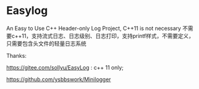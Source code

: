 # Easylog
An Easy to Use C++ Header-only Log Project, C++11 is not necessary
不需要c++11，支持流式日志、日志级别、日志打印，支持printf样式，不需要定义，只需要包含头文件的轻量日志系统

Thanks:


https://gitee.com/sollyu/EasyLog : c++ 11 only; 


https://github.com/ysbbswork/Minilogger
